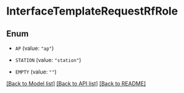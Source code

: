 # InterfaceTemplateRequestRfRole

## Enum


* `AP` (value: `"ap"`)

* `STATION` (value: `"station"`)

* `EMPTY` (value: `""`)


[[Back to Model list]](../README.md#documentation-for-models) [[Back to API list]](../README.md#documentation-for-api-endpoints) [[Back to README]](../README.md)


